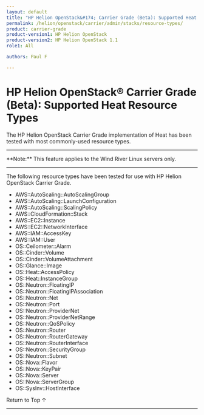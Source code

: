 ```yaml
---
layout: default
title: "HP Helion OpenStack&#174; Carrier Grade (Beta): Supported Heat Resource Types"
permalink: /helion/openstack/carrier/admin/stacks/resource-types/
product: carrier-grade
product-version1: HP Helion OpenStack
product-version2: HP Helion OpenStack 1.1
role1: All

authors: Paul F

---
```

<!--UNDER REVISION-->

<script>

function PageRefresh {
onLoad="window.refresh"
}

PageRefresh();

</script>

<!-- <p style="font-size: small;"> <a href="/helion/openstack/1.1/3rd-party-license-agreements/">&#9664; PREV</a> | <a href="/helion/openstack/1.1/">&#9650; UP</a> | NEXT &#9654; </p> -->

# HP Helion OpenStack&#174; Carrier Grade (Beta): Supported Heat Resource Types

The HP Helion OpenStack Carrier Grade implementation of Heat has been tested with most commonly-used resource types.

<hr>
**Note:** This feature applies to the Wind River Linux servers only.
<hr>

The following resource types have been tested for use with HP Helion OpenStack Carrier Grade.

* AWS::AutoScaling::AutoScalingGroup
* AWS::AutoScaling::LaunchConfiguration
* AWS::AutoScaling::ScalingPolicy
* AWS::CloudFormation::Stack
* AWS::EC2::Instance
* AWS::EC2::NetworkInterface
* AWS::IAM::AccessKey
* AWS::IAM::User
* OS::Ceilometer::Alarm
* OS::Cinder::Volume
* OS::Cinder::VolumeAttachment
* OS::Glance::Image
* OS::Heat::AccessPolicy
* OS::Heat::InstanceGroup
* OS::Neutron::FloatingIP
* OS::Neutron::FloatingIPAssociation
* OS::Neutron::Net
* OS::Neutron::Port
* OS::Neutron::ProviderNet
* OS::Neutron::ProviderNetRange
* OS::Neutron::QoSPolicy
* OS::Neutron::Router
* OS::Neutron::RouterGateway
* OS::Neutron::RouterInterface
* OS::Neutron::SecurityGroup
* OS::Neutron::Subnet
* OS::Nova::Flavor
* OS::Nova::KeyPair
* OS::Nova::Server
* OS::Nova::ServerGroup
* OS::SysInv::HostInterface

<a href="#top" style="padding:14px 0px 14px 0px; text-decoration: none;"> Return to Top &#8593; </a>
 
----